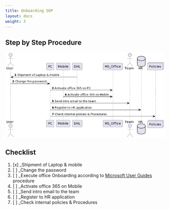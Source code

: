 ```yaml
---
title: Onboarding SOP
layout: docs
weight: 3
---
```

## Step by Step Procedure

![Onboarding Procedure](/images/onboarding.png)

## Checklist

1. [x] _Shipment of Laptop & mobile
1. [ ] _Change the password
1. [ ] _Execute office Onboarding according to [Microsoft User Guides](/docs/user-guides/google-microsoft-user-guides "Microsoft User Guides") procedure
1. [ ] _Activate office 365 on Mobile
1. [ ] _Send intro email to the team
1. [ ] _Register to HR application
1. [ ] _Check internal policies & Procedures